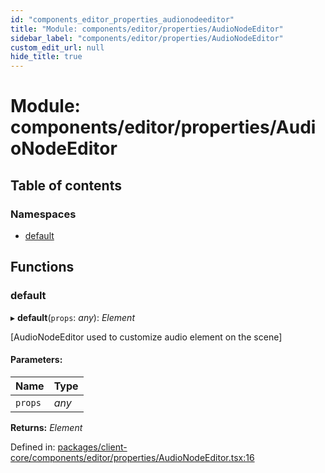 ```yaml
---
id: "components_editor_properties_audionodeeditor"
title: "Module: components/editor/properties/AudioNodeEditor"
sidebar_label: "components/editor/properties/AudioNodeEditor"
custom_edit_url: null
hide_title: true
---
```


# Module: components/editor/properties/AudioNodeEditor

## Table of contents

### Namespaces

- [default](components_editor_properties_audionodeeditor.default.md)

## Functions

### default

▸ **default**(`props`: *any*): *Element*

[AudioNodeEditor used to customize audio element on the scene]

#### Parameters:

Name | Type |
:------ | :------ |
`props` | *any* |

**Returns:** *Element*

Defined in: [packages/client-core/components/editor/properties/AudioNodeEditor.tsx:16](https://github.com/xr3ngine/xr3ngine/blob/56376a778/packages/client-core/components/editor/properties/AudioNodeEditor.tsx#L16)
